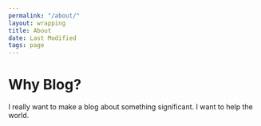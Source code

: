 ```yaml
---
permalink: "/about/"
layout: wrapping
title: About
date: Last Modified
tags: page
---
```

# Why Blog?
I really want to make a blog about something significant. I want to help the world.